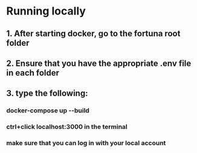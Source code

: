 # Running locally

## 1. After starting docker, go to the fortuna root folder
## 2. Ensure that you have the appropriate .env file in each folder

## 3. type the following:

###       docker-compose up --build

###       ctrl+click localhost:3000 in the terminal

###       make sure that you can log in with your local account